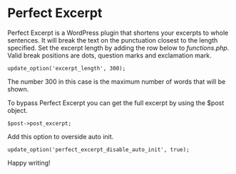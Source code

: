# Perfect Excerpt
Perfect Excerpt is a WordPress plugin that shortens your excerpts to whole sentences. It will break the text on the punctuation closest to the length specified. Set the excerpt length by adding the row below to *functions.php*. Valid break positions are dots, question marks and exclamation mark.

```
update_option('excerpt_length', 300);
```
The number 300 in this case is the maximum number of words that will be shown.

To bypass Perfect Excerpt you can get the full excerpt by using the $post object.
```
$post->post_excerpt;
```

Add this option to overside auto init.
```
update_option('perfect_excerpt_disable_auto_init', true);
```

Happy writing!